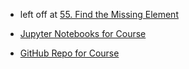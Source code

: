 * left off at [55. Find the Missing Element](https://www.udemy.com/course/python-for-data-structures-algorithms-and-interviews/learn/lecture/4088588#questions)

* [Jupyter Notebooks for Course](https://nbviewer.jupyter.org/github/jmportilla/Python-for-Algorithms--Data-Structures--and-Interviews/tree/master/)

* [GitHub Repo for Course](https://github.com/jmportilla/Python-for-Algorithms--Data-Structures--and-Interviews/tree/master/)